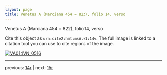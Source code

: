 ```yaml
---
layout: page
title: Venetus A (Marciana 454 = 822), folio 14, verso
---
```


Venetus A (Marciana 454 = 822), folio 14, verso

Cite this object as `urn:cite2:hmt:msA.v1:14v`.  The full image is linked to a citation tool you can use to cite regions of the image.

[![VA014VN_0516](http://www.homermultitext.org/iipsrv?IIIF=/project/homer/pyramidal/deepzoom/hmt/vaimg/2017a/VA014VN_0516.tif/full/800,/0/default.jpg)](http://www.homermultitext.org/ict2/?urn=urn:cite2:hmt:vaimg.2017a:VA014VN_0516) 

---

previous:  [14r](../14r/) | next: [15r](../15r/)